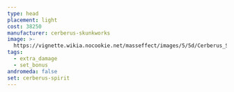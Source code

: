 ```yaml
---
type: head
placement: light
cost: 38250
manufacturer: cerberus-skunkworks
image: >-
  https://vignette.wikia.nocookie.net/masseffect/images/5/5d/Cerberus_Shade_Female.png/revision/latest/scale-to-width-down/350?cb=20160619125819
tags:
  - extra_damage
  - set_bonus
andromeda: false
set: cerberus-spirit
---
```

